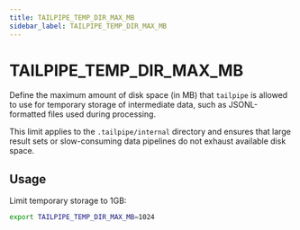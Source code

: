 ```yaml
---
title: TAILPIPE_TEMP_DIR_MAX_MB
sidebar_label: TAILPIPE_TEMP_DIR_MAX_MB
---
```


# TAILPIPE_TEMP_DIR_MAX_MB

Define the maximum amount of disk space (in MB) that `tailpipe` is allowed to use for temporary storage of intermediate data, such as JSONL-formatted files used during processing.

This limit applies to the `.tailpipe/internal` directory and ensures that large result sets or slow-consuming data pipelines do not exhaust available disk space.

## Usage

Limit temporary storage to 1GB:
```bash
export TAILPIPE_TEMP_DIR_MAX_MB=1024
```